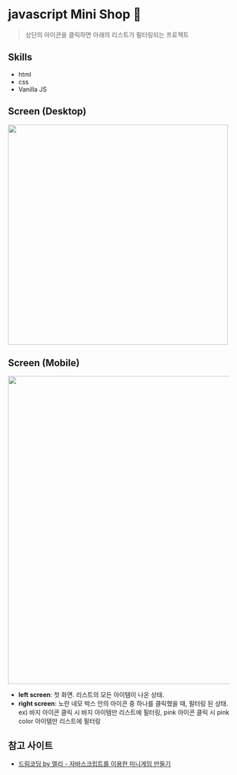 # javascript Mini Shop 👗

> 상단의 아이콘을 클릭하면 아래의
> 리스트가 필터링되는 프로젝트

## Skills

- html
- css
- Vanilla JS

## Screen (Desktop)
<img src="https://user-images.githubusercontent.com/83004037/117758758-8e0f4480-b25d-11eb-9091-7f63837ce859.png" width="500">

## Screen (Mobile)
<img src="https://user-images.githubusercontent.com/83004037/117317060-230fe780-aec4-11eb-828a-e3e3f35e65dd.PNG"  width="700">

- **left screen**: 첫 화면. 리스트의 모든 아이템이 나온 상태.
- **right screen**: 노란 네모 박스 안의 아이콘 중 하나를 클릭했을 때, 필터링 된 상태. <br/>
  ex) 바지 아이콘 클릭 시 바지 아이템만 리스트에 필터링, pink 아이콘 클릭 시 pink color 아이템만 리스트에 필터링

## 참고 사이트

- [드림코딩 by 엘리 - 자바스크립트를 이용한 미니게임 만들기](https://www.youtube.com/watch?v=6oGctyyeZ6E)
